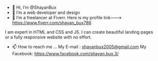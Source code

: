 - 👋 Hi, I’m @ShayanBux
- 👀 I’m a web developer and design
- 🌱 I’m a freelancer at Fiverr. Here is my profile link---> https://www.fiverr.com/shayan_bux786

I am expert in HTML and CSS and JS. I can create beautiful landing pages or a fully responsive website with no effort.

- 📫 How to reach me ...
My E-mail : shayanbux2005@gmail.com
My Facebook: https://www.facebook.com/shayan.bux.3/

<!---
ShayanBux/ShayanBux is a ✨ special ✨ repository because its `README.md` (this file) appears on your GitHub profile.
You can click the Preview link to take a look at your changes.
--->
